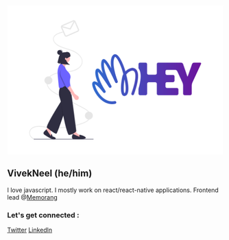 ![A cover image that says "Hi I'm VivekNeel" in the center](https://github.com/VivekNeel/VivekNeel/blob/master/icons/hey.png)

## VivekNeel (he/him)

I love javascript. I mostly work on react/react-native applications. Frontend lead @<a href="https://memorangapp.com/">Memorang</a>

### Let's get connected :

<a href="https://twitter.com/VivekNeel">Twitter</a> <a href="https://www.linkedin.com/in/vivek-neel-65585b103/">Linkedln</a>
